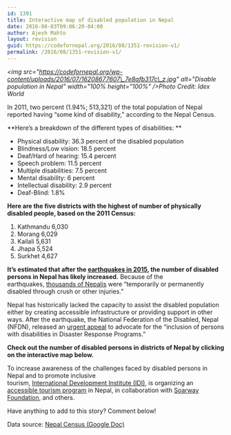 ```yaml
---
id: 1391
title: Interactive map of disabled population in Nepal
date: 2016-08-03T09:06:20-04:00
author: Ajesh Mahto
layout: revision
guid: https://codefornepal.org/2016/08/1351-revision-v1/
permalink: /2016/08/1351-revision-v1/
---
```

_<img src="https://codefornepal.org/wp-content/uploads/2016/07/16208677607\_7e8afb317c\_z.jpg" alt="Disable population in Nepal" width="100% height="100%" />Photo Credit: Idex World_

In 2011, two percent (1.94%; 513,321) of the total population of Nepal reported having &#8220;some kind of disability,&#8221; according to the Nepal Census.

**Here&#8217;s a breakdown of the different types of disabilities: **

  * Physical disability: 36.3 percent of the disabled population
  * Blindness/Low vision: 18.5 percent
  * Deaf/Hard of hearing: 15.4 percent
  * Speech problem: 11.5 percent
  * Multiple disabilities: 7.5 percent
  * Mental disability: 6 percent
  * Intellectual disability: 2.9 percent
  * Deaf-Blind: 1.8%

**Here are the five districts with the highest of number of physically disabled people, based on the 2011 Census:**

  1. Kathmandu 6,030
  2. Morang 6,029
  3. Kailali 5,631
  4. Jhapa 5,524
  5. Surkhet 4,627

**It&#8217;s estimated that after the [earthquakes in 2015](https://codefornepal.org/en/2015/04/map-of-reported-nepalearthquake-deaths/), the number of disabled persons in Nepal has likely increased.** Because of the earthquakes, [thousands of Nepalis](http://nepal.iom.int/jupgrade/index.php/en/earthquake-response/20-cat-latest-news/186-restoring-dignity-to-disabled-people-in-post-quake-nepal) were &#8220;temporarily or permanently disabled through crush or other injuries.&#8221;

Nepal has historically lacked the capacity to assist the disabled population either by creating accessible infrastructure or providing support in other ways. After the earthquake, the National Federation of the Disabled, Nepal (NFDN), released an [urgent appeal](http://www.nfdn.org.np/appeal) to advocate for the &#8220;inclusion of persons with disabilities in Disaster Response Programs.&#8221;

**Check out the number of disabled persons in districts of Nepal by clicking on the interactive map below.**



To increase awareness of the challenges faced by disabled persons in Nepal and to promote inclusive tourism, [International Development Institute (IDI)](https://www.facebook.com/internationaldevelopmentinstitute/?fref=ts), is organizing an [accessible tourism program](https://www.facebook.com/events/246902759024817/) in Nepal, in collaboration with [Soarway Foundation](https://www.soarway.org/), and others.

Have anything to add to this story? Comment below!

Data source: [Nepal Census (Google Doc)](https://docs.google.com/spreadsheets/d/1R1xS5l7cD7cOGVGfV1vX-h8NZg42MBLNTcscn3rwaWk/edit#gid=1617623937)